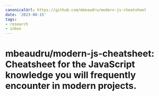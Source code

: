 ```yaml
---
canonicalUrl: https://github.com/mbeaudru/modern-js-cheatsheet
date: '2023-08-15'
tags:
- research
- inbox
---
```


# mbeaudru/modern-js-cheatsheet: Cheatsheet for the JavaScript knowledge you will frequently encounter in modern projects.